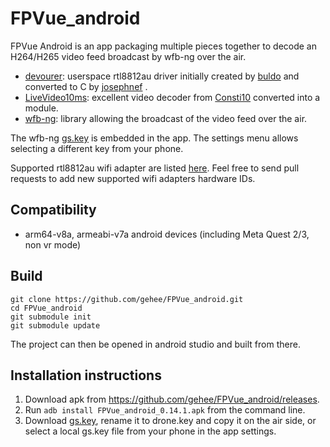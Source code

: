 # FPVue_android

FPVue Android is an app packaging multiple pieces together to decode an H264/H265 video feed broadcast by wfb-ng over the air.

- [devourer](https://github.com/openipc/devourer): userspace rtl8812au driver initially created by [buldo](https://github.com/buldo) and converted to C by [josephnef](https://github.com/josephnef) .
- [LiveVideo10ms](https://github.com/Consti10/LiveVideo10ms): excellent video decoder from [Consti10](https://github.com/Consti10) converted into a module.
- [wfb-ng](https://github.com/svpcom/wfb-ng): library allowing the broadcast of the video feed over the air.

The wfb-ng [gs.key](https://github.com/gehee/FPVue_android/raw/main/app/src/main/assets/gs.key) is embedded in the app. 
The settings menu allows selecting a different key from your phone.

Supported rtl8812au wifi adapter are listed [here](https://github.com/gehee/FPVue_android/blob/main/app/src/main/res/xml/usb_device_filter.xml).
Feel free to send pull requests to add new supported wifi adapters hardware IDs.

## Compatibility

- arm64-v8a, armeabi-v7a android devices (including Meta Quest 2/3, non vr mode)

## Build

```
git clone https://github.com/gehee/FPVue_android.git
cd FPVue_android
git submodule init
git submodule update
```

The project can then be opened in android studio and built from there.


## Installation instructions

1. Download apk from https://github.com/gehee/FPVue_android/releases.
2. Run `adb install FPVue_android_0.14.1.apk` from the command line.
3. Download [gs.key](https://github.com/gehee/FPVue_android/raw/main/app/src/main/assets/gs.key), rename it to drone.key and copy it on the air side, or select a local gs.key file from your phone in the app settings.
